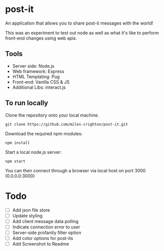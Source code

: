 # post-it
An application that allows you to share post-it messages with the world!

This was an experiment to test out node as well as what it's like to perform front-end changes using web apis.

## Tools
- Server side: Node.js
- Web framework: Express
- HTML Templating: Pug
- Front-end: Vanilla CSS & JS
- Additional Libs: interact.js

## To run locally
Clone the repository onto your local machine.
```Shell
git clone https://github.com/miles-crighton/post-it.git
```

Download the required npm modules:
```Shell
npm install
```

Start a local node.js server:
```Shell    
npm start
```

You can then connect through a browser via local host on port 3000 (0.0.0.0:3000)

# Todo

- [ ] Add json file store
- [ ] Update styling
- [ ] Add client message data polling
- [ ] Indicate connection error to user
- [ ] Server-side profanity filter option
- [ ] Add color options for post-its
- [ ] Add Screenshot to Readme
